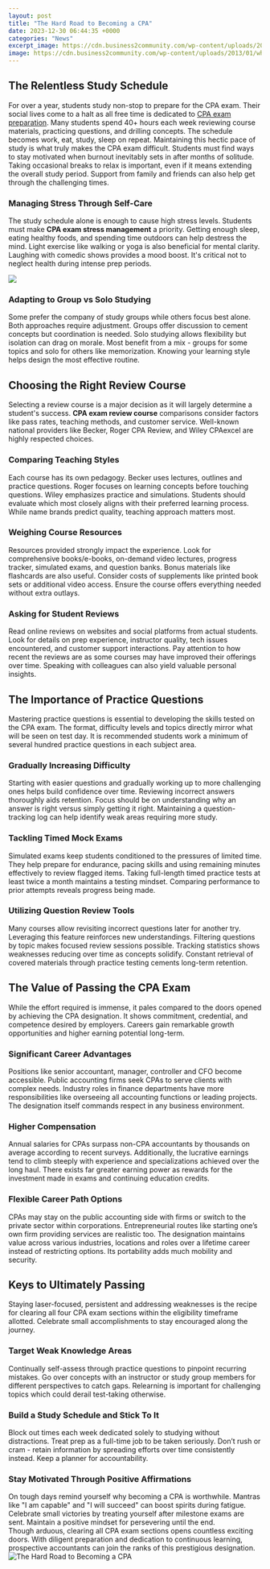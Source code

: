 ```yaml
---
layout: post
title: "The Hard Road to Becoming a CPA"
date: 2023-12-30 06:44:35 +0000
categories: "News"
excerpt_image: https://cdn.business2community.com/wp-content/uploads/2013/01/what-accountants-should-know-about-becoming-a-cpa-infographic3.png
image: https://cdn.business2community.com/wp-content/uploads/2013/01/what-accountants-should-know-about-becoming-a-cpa-infographic3.png
---
```


## The Relentless Study Schedule 
For over a year, students study non-stop to prepare for the CPA exam. Their social lives come to a halt as all free time is dedicated to [CPA exam preparation](https://fistore.mysenprints.com/collection/agostino). Many students spend 40+ hours each week reviewing course materials, practicing questions, and drilling concepts. The schedule becomes work, eat, study, sleep on repeat. 
Maintaining this hectic pace of study is what truly makes the CPA exam difficult. Students must find ways to stay motivated when burnout inevitably sets in after months of solitude. Taking occasional breaks to relax is important, even if it means extending the overall study period. Support from family and friends can also help get through the challenging times.
### Managing Stress Through Self-Care
The study schedule alone is enough to cause high stress levels. Students must make **CPA exam stress management** a priority. Getting enough sleep, eating healthy foods, and spending time outdoors can help destress the mind. Light exercise like walking or yoga is also beneficial for mental clarity. Laughing with comedic shows provides a mood boost. It's critical not to neglect health during intense prep periods.

![](https://jarrarcpa.com/wp-content/uploads/2018/04/jarrar-cpa-how-to.jpeg)
### Adapting to Group vs Solo Studying 
Some prefer the company of study groups while others focus best alone. Both approaches require adjustment. Groups offer discussion to cement concepts but coordination is needed. Solo studying allows flexibility but isolation can drag on morale. Most benefit from a mix - groups for some topics and solo for others like memorization. Knowing your learning style helps design the most effective routine.
## Choosing the Right Review Course
Selecting a review course is a major decision as it will largely determine a student's success. **CPA exam review course** comparisons consider factors like pass rates, teaching methods, and customer service. Well-known national providers like Becker, Roger CPA Review, and Wiley CPAexcel are highly respected choices. 
### Comparing Teaching Styles
Each course has its own pedagogy. Becker uses lectures, outlines and practice questions. Roger focuses on learning concepts before touching questions. Wiley emphasizes practice and simulations. Students should evaluate which most closely aligns with their preferred learning process. While name brands predict quality, teaching approach matters most.
### Weighing Course Resources 
Resources provided strongly impact the experience. Look for comprehensive books/e-books, on-demand video lectures, progress tracker, simulated exams, and question banks. Bonus materials like flashcards are also useful. Consider costs of supplements like printed book sets or additional video access. Ensure the course offers everything needed without extra outlays. 
### Asking for Student Reviews 
Read online reviews on websites and social platforms from actual students. Look for details on prep experience, instructor quality, tech issues encountered, and customer support interactions. Pay attention to how recent the reviews are as some courses may have improved their offerings over time. Speaking with colleagues can also yield valuable personal insights.
## The Importance of Practice Questions
Mastering practice questions is essential to developing the skills tested on the CPA exam. The format, difficulty levels and topics directly mirror what will be seen on test day. It is recommended students work a minimum of several hundred practice questions in each subject area.
### Gradually Increasing Difficulty 
Starting with easier questions and gradually working up to more challenging ones helps build confidence over time. Reviewing incorrect answers thoroughly aids retention. Focus should be on understanding why an answer is right versus simply getting it right. Maintaining a question-tracking log can help identify weak areas requiring more study.
### Tackling Timed Mock Exams
Simulated exams keep students conditioned to the pressures of limited time. They help prepare for endurance, pacing skills and using remaining minutes effectively to review flagged items. Taking full-length timed practice tests at least twice a month maintains a testing mindset. Comparing performance to prior attempts reveals progress being made. 
### Utilizing Question Review Tools
Many courses allow revisiting incorrect questions later for another try. Leveraging this feature reinforces new understandings. Filtering questions by topic makes focused review sessions possible. Tracking statistics shows weaknesses reducing over time as concepts solidify. Constant retrieval of covered materials through practice testing cements long-term retention.
## The Value of Passing the CPA Exam
While the effort required is immense, it pales compared to the doors opened by achieving the CPA designation. It shows commitment, credential, and competence desired by employers. Careers gain remarkable growth opportunities and higher earning potential long-term. 
### Significant Career Advantages
Positions like senior accountant, manager, controller and CFO become accessible. Public accounting firms seek CPAs to serve clients with complex needs. Industry roles in finance departments have more responsibilities like overseeing all accounting functions or leading projects. The designation itself commands respect in any business environment. 
### Higher Compensation 
Annual salaries for CPAs surpass non-CPA accountants by thousands on average according to recent surveys. Additionally, the lucrative earnings tend to climb steeply with experience and specializations achieved over the long haul. There exists far greater earning power as rewards for the investment made in exams and continuing education credits. 
### Flexible Career Path Options 
CPAs may stay on the public accounting side with firms or switch to the private sector within corporations. Entrepreneurial routes like starting one’s own firm providing services are realistic too. The designation maintains value across various industries, locations and roles over a lifetime career instead of restricting options. Its portability adds much mobility and security.
## Keys to Ultimately Passing
Staying laser-focused, persistent and addressing weaknesses is the recipe for clearing all four CPA exam sections within the eligibility timeframe allotted. Celebrate small accomplishments to stay encouraged along the journey. 
### Target Weak Knowledge Areas 
Continually self-assess through practice questions to pinpoint recurring mistakes. Go over concepts with an instructor or study group members for different perspectives to catch gaps. Relearning is important for challenging topics which could derail test-taking otherwise. 
### Build a Study Schedule and Stick To It
Block out times each week dedicated solely to studying without distractions. Treat prep as a full-time job to be taken seriously. Don’t rush or cram - retain information by spreading efforts over time consistently instead. Keep a planner for accountability. 
### Stay Motivated Through Positive Affirmations
On tough days remind yourself why becoming a CPA is worthwhile. Mantras like "I am capable" and "I will succeed" can boost spirits during fatigue. Celebrate small victories by treating yourself after milestone exams are sent. Maintain a positive mindset for persevering until the end.      
Though arduous, clearing all CPA exam sections opens countless exciting doors. With diligent preparation and dedication to continuous learning, prospective accountants can join the ranks of this prestigious designation.
![The Hard Road to Becoming a CPA](https://cdn.business2community.com/wp-content/uploads/2013/01/what-accountants-should-know-about-becoming-a-cpa-infographic3.png)